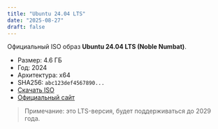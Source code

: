 ```yaml
---
title: "Ubuntu 24.04 LTS"
date: "2025-08-27"
draft: false
---
```


Официальный ISO образ **Ubuntu 24.04 LTS (Noble Numbat)**.  

- Размер: 4.6 ГБ  
- Год: 2024  
- Архитектура: x64  
- SHA256: `abc123def4567890...`  
- [Скачать ISO](https://releases.ubuntu.com/24.04/ubuntu-24.04-desktop-amd64.iso)
- [Официальный сайт](https://ubuntu.com/download/desktop)

> Примечание: это LTS-версия, будет поддерживаться до 2029 года.
